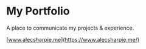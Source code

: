 # My Portfolio

 A place to communicate my projects & experience.

 [www.alecsharpie.me](https://www.alecsharpie.me/)
